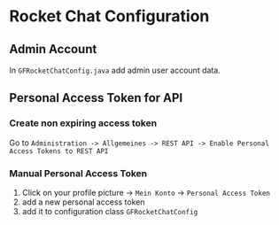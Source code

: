 # Rocket Chat Configuration

## Admin Account
In `GFRocketChatConfig.java` add admin user account data.

## Personal Access Token for API
### Create non expiring access token
Go to `Administration -> Allgemeines -> REST API -> Enable Personal Access Tokens to REST API` 

### Manual Personal Access Token
1. Click on your profile picture -> `Mein Konto` -> `Personal Access Token`
1. add a new personal access token
1. add it to configuration class `GFRocketChatConfig`